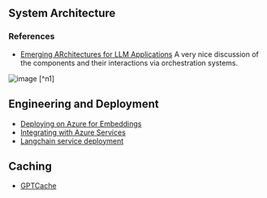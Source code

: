## System Architecture

### References

- [Emerging ARchitectures for LLM Applications](https://a16z.com/2023/06/20/emerging-architectures-for-llm-applications/) A very nice discussion of the components and their interactions via orchestration systems.

![image](https://github.com/ianderrington/genai/assets/76016868/f287eaef-6b86-4846-8885-2b3ad3cd614b) [^n1]


## Engineering and Deployment

- [Deploying on Azure for Embeddings](https://github.com/ruoccofabrizio/azure-open-ai-embeddings-qna)
- [Integrating with Azure Services](https://www.youtube.com/watch?v=tW2EA4aZ_YQ)
- [Langchain service deployment](https://github.com/ajndkr/lanarky)

## Caching

- [GPTCache](https://github.com/zilliztech/GPTCache)
